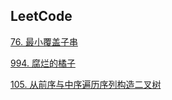 ## LeetCode

[76. 最小覆盖子串](LeetCode_76/README.md)

[994. 腐烂的橘子](LeetCode_994/README.md)

[105. 从前序与中序遍历序列构造二叉树](LeetCode_105/README.md)
